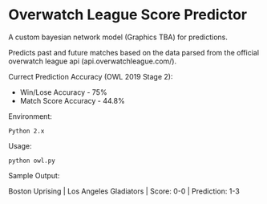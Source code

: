 # Overwatch League Score Predictor

A custom bayesian network model (Graphics TBA) for predictions.

Predicts past and future matches based on the data parsed from the official overwatch league api (api.overwatchleague.com/).


Currect Prediction Accuracy (OWL 2019 Stage 2): 

   - Win/Lose Accuracy - 75% 
   - Match Score Accuracy - 44.8%

Environment: 

    Python 2.x

Usage: 

    python owl.py

Sample Output:
   
   Boston Uprising         |   Los Angeles Gladiators  |  Score: 0-0  |  Prediction: 1-3 

